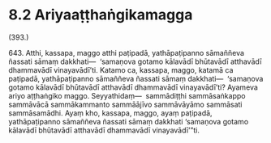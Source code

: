 # 8.2 Ariyaaṭṭhaṅgikamagga

(393.)

643\. Atthi, kassapa, maggo atthi paṭipadā, yathāpaṭipanno sāmaññeva ñassati sāmaṃ dakkhati—  ‘samaṇova gotamo kālavādī bhūtavādī atthavādī dhammavādī vinayavādī’ti. Katamo ca, kassapa, maggo, katamā ca paṭipadā, yathāpaṭipanno sāmaññeva ñassati sāmaṃ dakkhati—  ‘samaṇova gotamo kālavādī bhūtavādī atthavādī dhammavādī vinayavādī’ti? Ayameva ariyo aṭṭhaṅgiko maggo. Seyyathidaṃ—  sammādiṭṭhi sammāsaṅkappo sammāvācā sammākammanto sammāājīvo sammāvāyāmo sammāsati sammāsamādhi. Ayaṃ kho, kassapa, maggo, ayaṃ paṭipadā, yathāpaṭipanno sāmaññeva ñassati sāmaṃ dakkhati ‘samaṇova gotamo kālavādī bhūtavādī atthavādī dhammavādī vinayavādī’”ti.
